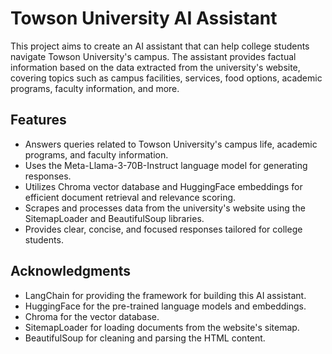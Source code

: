 # Towson University AI Assistant
This project aims to create an AI assistant that can help college students navigate Towson University's campus. The assistant provides factual information based on the data extracted from the university's website, 
covering topics such as campus facilities, services, food options, academic programs, faculty information, and more.

## Features
- Answers queries related to Towson University's campus life, academic programs, and faculty information.
- Uses the Meta-Llama-3-70B-Instruct language model for generating responses.
- Utilizes Chroma vector database and HuggingFace embeddings for efficient document retrieval and relevance scoring.
- Scrapes and processes data from the university's website using the SitemapLoader and BeautifulSoup libraries.
- Provides clear, concise, and focused responses tailored for college students.

## Acknowledgments
- LangChain for providing the framework for building this AI assistant.
- HuggingFace for the pre-trained language models and embeddings.
- Chroma for the vector database.
- SitemapLoader for loading documents from the website's sitemap.
- BeautifulSoup for cleaning and parsing the HTML content.
